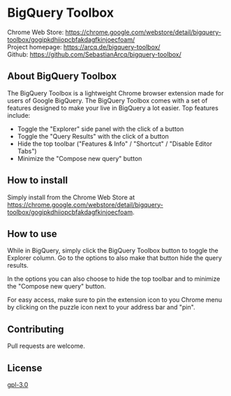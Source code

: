#  BigQuery Toolbox
Chrome Web Store: https://chrome.google.com/webstore/detail/bigquery-toolbox/gogipkdhiiopcbfakdagfkinjoecfoam/ \
Project homepage: https://arcq.de/bigquery-toolbox/ \
Github: https://github.com/SebastianArcq/bigquery-toolbox/

## About BigQuery Toolbox
The BigQuery Toolbox is a lightweight Chrome browser extension made for users of Google BigQuery. The BigQuery Toolbox comes with a set of features designed to make your live in BigQuery a lot easier. Top features include:

* Toggle the "Explorer" side panel with the click of a button
* Toggle the "Query Results" with the click of a button
* Hide the top toolbar ("Features & Info" / "Shortcut" / "Disable Editor Tabs")
* Minimize the "Compose new query" button

## How to install
Simply install from the Chrome Web Store at https://chrome.google.com/webstore/detail/bigquery-toolbox/gogipkdhiiopcbfakdagfkinjoecfoam.

## How to use
While in BigQuery, simply click the BigQuery Toolbox button to toggle the Explorer column. Go to the options to also make that button hide the query results.

In the options you can also choose to hide the top toolbar and to minimize the "Compose new query" button.

For easy access, make sure to pin the extension icon to you Chrome menu by clicking on the puzzle icon next to your address bar and "pin".

## Contributing
Pull requests are welcome.

## License
[gpl-3.0](https://choosealicense.com/licenses/gpl-3.0/)